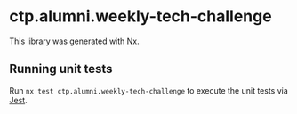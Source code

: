 # ctp.alumni.weekly-tech-challenge

This library was generated with [Nx](https://nx.dev).

## Running unit tests

Run `nx test ctp.alumni.weekly-tech-challenge` to execute the unit tests via [Jest](https://jestjs.io).
